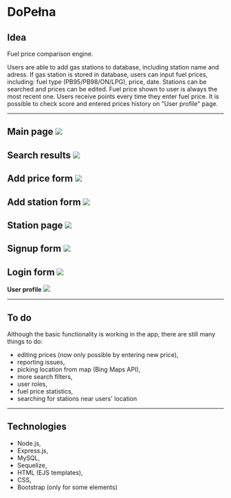 # DoPełna

## Idea

Fuel price comparison engine.

Users are able to add gas stations to database, including station name and adress.
If gas station is stored in database, users can input fuel prices, including: 
fuel type (PB95/PB98/ON/LPG), price, date.
Stations can be searched and prices can be edited. Fuel price shown to user is always the most recent one.
Users receive points every time they enter fuel price. It is possible to check score and entered prices history on "User profile" page.

---

**Main page**
![](https://i.imgur.com/9lsrWnh.jpg)
---
**Search results**
![](https://i.imgur.com/9ABI7dR.jpg)
---
**Add price form**
![](https://i.imgur.com/yLzx68e.jpg)
---
**Add station form**
![](https://i.imgur.com/f8uE0rw.jpg)
---
**Station page**
![](https://i.imgur.com/wQGh9Nb.jpg)
---
**Signup form**
![](https://i.imgur.com/MGALWBi.jpg)
---
**Login form**
![](https://i.imgur.com/HpHWKVx.jpg)
---
**User profile**
![](https://i.imgur.com/kvnHK6v.jpg)

---
## To do
Although the basic functionality is working in the app, there are still many things to do:
* editing prices (now only possible by entering new price),
* reporting issues,
* picking location from map (Bing Maps API),
* more search filters,
* user roles,
* fuel price statistics,
* searching for stations near users' location

---

## Technologies

* Node.js,
* Express.js,
* MySQL,
* Sequelize,
* HTML (EJS templates),
* CSS,
* Bootstrap (only for some elements)

